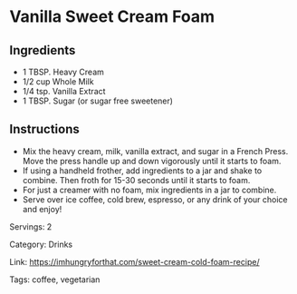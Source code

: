 # Vanilla Sweet Cream Foam

## Ingredients
- 1 TBSP. Heavy Cream
- 1/2 cup Whole Milk
- 1/4 tsp. Vanilla Extract
- 1 TBSP. Sugar (or sugar free sweetener)

## Instructions
- Mix the heavy cream, milk, vanilla extract, and sugar in a French Press. Move the press handle up and down vigorously until it starts to foam.
- If using a handheld frother, add ingredients to a jar and shake to combine. Then froth for 15-30 seconds until it starts to foam.
- For just a creamer with no foam, mix ingredients in a jar to combine.
- Serve over ice coffee, cold brew, espresso, or any drink of your choice and enjoy!

Servings: 2

Category: Drinks

Link: https://imhungryforthat.com/sweet-cream-cold-foam-recipe/

Tags: coffee, vegetarian
